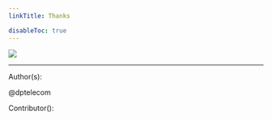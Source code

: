 ```yaml
---
linkTitle: Thanks

disableToc: true
---
```


![](/mailing/images/Pirl_Energy.gif)




---
Author(s):

@dptelecom

Contributor():
